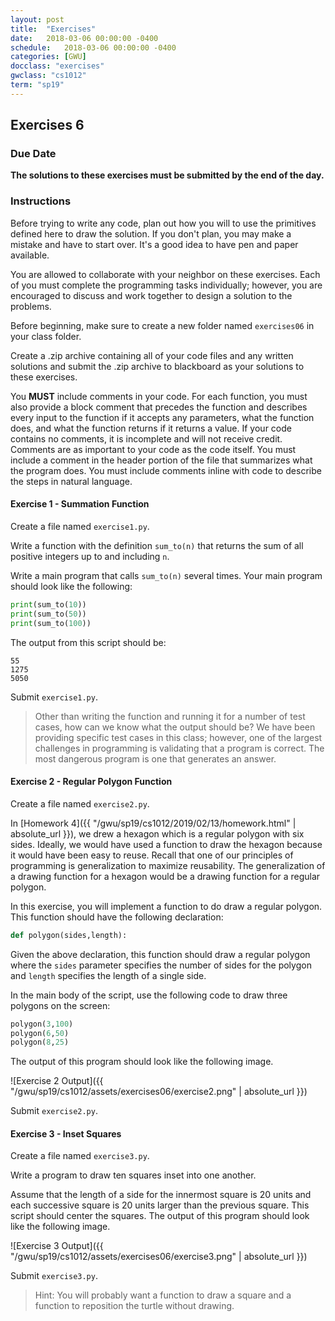 ```yaml
---
layout: post
title:  "Exercises"
date:   2018-03-06 00:00:00 -0400
schedule:   2018-03-06 00:00:00 -0400
categories: [GWU]
docclass: "exercises"
gwclass: "cs1012"
term: "sp19"
---
```

<head>
  <link href="/css/syntax.css" rel="stylesheet">
</head>

## Exercises 6

### Due Date
**The solutions to these exercises must be submitted by the end of the day.**

### Instructions

Before trying to write any code, plan out how you will to use the primitives defined here to draw the solution.  If you don't plan, you may make a mistake and have to start over.  It's a good idea to have pen and paper available.

You are allowed to collaborate with your neighbor on these exercises.  Each of you must complete the programming tasks individually; however, you are encouraged to discuss and work together to design a solution to the problems.

Before beginning, make sure to create a new folder named ```exercises06``` in your class folder.

Create a .zip archive containing all of your code files and any written solutions and submit the .zip archive to blackboard as your solutions to these exercises.

You **MUST** include comments in your code.  For each function, you must also provide a block comment that precedes the function and describes every input to the function if it accepts any parameters, what the function does, and what the function returns if it returns a value.  If your code contains no comments, it is incomplete and will not receive credit.  Comments are as important to your code as the code itself.  You must include a comment in the header portion of the file that summarizes what the program does.  You must include comments inline with code to describe the steps in natural language.


#### Exercise 1 - Summation Function
Create a file named ```exercise1.py```.

Write a function with the definition ```sum_to(n)``` that returns the sum of all positive integers up to and including ```n```.

Write a main program that calls ```sum_to(n)``` several times.  Your main program should look like the following:
```python
print(sum_to(10))
print(sum_to(50))
print(sum_to(100))
```
The output from this script should be:
```
55
1275
5050
```

Submit ```exercise1.py```.

> Other than writing the function and running it for a number of test cases, how can we know what the output should be?  We have been providing specific test cases in this class; however, one of the largest challenges in programming is validating that a program is correct.  The most dangerous program is one that generates an answer.   

#### Exercise 2 - Regular Polygon Function
Create a file named ```exercise2.py```.

In [Homework 4]({{ "/gwu/sp19/cs1012/2019/02/13/homework.html" | absolute_url }}), we drew a hexagon which is a regular polygon with six sides.  Ideally, we would have used a function to draw the hexagon because it would have been easy to reuse.  Recall that one of our principles of programming is generalization to maximize reusability.  The generalization of a drawing function for a hexagon would be a drawing function for a regular polygon.  

In this exercise, you will implement a function to do draw a regular polygon.  This function should have the following declaration:

```python
def polygon(sides,length):
```

Given the above declaration, this function should draw a regular polygon where the ```sides``` parameter specifies the number of sides for the polygon and ```length``` specifies the length of a single side.

In the main body of the script, use the following code to draw three polygons on the screen:
```python
polygon(3,100)
polygon(6,50)
polygon(8,25)
```

The output of this program should look like the following image.

![Exercise 2 Output]({{ "/gwu/sp19/cs1012/assets/exercises06/exercise2.png" | absolute_url }})

Submit ```exercise2.py```.

#### Exercise 3 - Inset Squares
Create a file named ```exercise3.py```.

Write a program to draw ten squares inset into one another.

Assume that the length of a side for the innermost square is 20 units and each successive square is 20 units larger than the previous square.  This script should center the squares.  The output of this program should look like the following image.

![Exercise 3 Output]({{ "/gwu/sp19/cs1012/assets/exercises06/exercise3.png" | absolute_url }})

Submit ```exercise3.py```.

>Hint: You will probably want a function to draw a square and a function to reposition the turtle without drawing.
